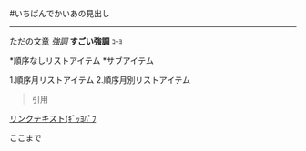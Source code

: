 #いちばんでかいあの見出し
***
ただの文章
*強調*
**すごい強調**
`ｺｰﾖ`

*順序なしリストアイテム
	*サブアイテム

1.順序月リストアイテム
2.順序月別リストアイテム

<blockquote>
<p>引用</p>
</blockquote>

[リンクテキスト(ｷﾞｯﾖﾊﾟﾌ](https://github.com/karubabu)

ここまで
